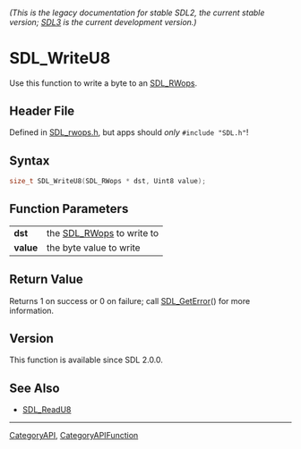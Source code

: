 ###### (This is the legacy documentation for stable SDL2, the current stable version; [SDL3](https://wiki.libsdl.org/SDL3/) is the current development version.)
# SDL_WriteU8

Use this function to write a byte to an [SDL_RWops](SDL_RWops).

## Header File

Defined in [SDL_rwops.h](https://github.com/libsdl-org/SDL/blob/SDL2/include/SDL_rwops.h), but apps should _only_ `#include "SDL.h"`!

## Syntax

```c
size_t SDL_WriteU8(SDL_RWops * dst, Uint8 value);

```

## Function Parameters

|               |                                        |
| ------------- | -------------------------------------- |
| **dst**       | the [SDL_RWops](SDL_RWops) to write to |
| **value**     | the byte value to write                |

## Return Value

Returns 1 on success or 0 on failure; call [SDL_GetError](SDL_GetError)()
for more information.

## Version

This function is available since SDL 2.0.0.

## See Also

* [SDL_ReadU8](SDL_ReadU8)

----
[CategoryAPI](CategoryAPI), [CategoryAPIFunction](CategoryAPIFunction)

